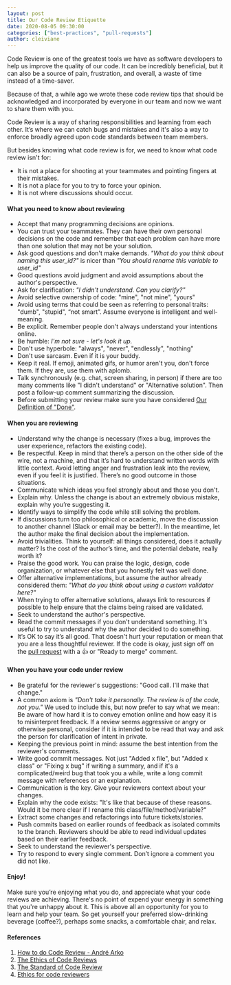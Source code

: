 ```yaml
---
layout: post
title: Our Code Review Etiquette
date: 2020-08-05 09:30:00
categories: ["best-practices", "pull-requests"]
author: cleiviane
---
```


Code Review is one of the greatest tools we have as software developers to help us improve the quality of our code. It can be incredibly beneficial, but it can also be a source of pain, frustration, and overall, a waste of time instead of a time-saver.

Because of that, a while ago we wrote these code review tips that should be acknowledged and incorporated by everyone in our team and now we want to share them with you.

<!--more-->

Code Review is a way of sharing responsibilities and learning from each other. It’s where we can catch bugs and mistakes and it's also a way to enforce broadly agreed upon code standards between team members.

But besides knowing what code review is for, we need to know what code review isn't for:

- It is not a place for shooting at your teammates and pointing fingers at their mistakes.
- It is not a place for you to try to force your opinion.
- It is not where discussions should occur.

#### What you need to know about reviewing

- Accept that many programming decisions are opinions.
- You can trust your teammates. They can have their own personal decisions on the code and remember that each problem can have more than one solution that may not be your solution.
- Ask good questions and don't make demands. <i>"What do you think about naming this user_id?"</i> is nicer than <i>"You should rename this variable to user_id"</i>
- Good questions avoid judgment and avoid assumptions about the author's perspective.
- Ask for clarification: <i>"I didn't understand. Can you clarify?"</i>
- Avoid selective ownership of code: "mine", "not mine", "yours"
- Avoid using terms that could be seen as referring to personal traits: "dumb", "stupid", “not smart”. Assume everyone is intelligent and well-meaning.
- Be explicit. Remember people don't always understand your intentions online.
- Be humble: <i>I'm not sure - let's look it up.</i>
- Don't use hyperbole: "always", "never", "endlessly", "nothing"
- Don't use sarcasm. Even if it is your buddy.
- Keep it real. If emoji, animated gifs, or humor aren't you, don't force them. If they are, use them with aplomb.
- Talk synchronously (e.g. chat, screen sharing, in person) if there are too many comments like "I didn't understand" or "Alternative solution". Then post a follow-up comment summarizing the discussion.
- Before submitting your review make sure you have considered <a href="https://www.ombulabs.com/blog/software-development/software-quality/our-definition-of-done.html" target="_blank">Our Definition of "Done"</a>.

#### When you are reviewing

- Understand why the change is necessary (fixes a bug, improves the user experience, refactors the existing code).
- Be respectful. Keep in mind that there’s a person on the other side of the wire, not a machine, and that it’s hard to understand written words with little context. Avoid letting anger and frustration leak into the review, even if you feel it is justified. There’s no good outcome in those situations.
- Communicate which ideas you feel strongly about and those you don't.
- Explain why. Unless the change is about an extremely obvious mistake, explain why you’re suggesting it.
- Identify ways to simplify the code while still solving the problem.
- If discussions turn too philosophical or academic, move the discussion to another channel (Slack or email may be better?). In the meantime, let the author make the final decision about the implementation.
- Avoid trivialities. Think to yourself: all things considered, does it actually matter? Is the cost of the author’s time, and the potential debate, really worth it?
- Praise the good work. You can praise the logic, design, code organization, or whatever else that you honestly felt was well done.
- Offer alternative implementations, but assume the author already considered them: <i>"What do you think about using a custom validator here?"</i>
- When trying to offer alternative solutions, always link to resources if possible to help ensure that the claims being raised are validated.
- Seek to understand the author's perspective.
- Read the commit messages if you don't understand something. It's useful to try to understand why the author decided to do something.
- It’s OK to say it’s all good. That doesn't hurt your reputation or mean that you are a less thoughtful reviewer. If the code is okay, just sign off on the [pull request](https://www.ombulabs.com/blog/agile/learning/pull-requests/submitting-prs.html) with a 👍 or "Ready to merge" comment.

#### When you have your code under review

- Be grateful for the reviewer's suggestions: "Good call. I'll make that change."
- A common axiom is <i>"Don't take it personally. The review is of the code, not you."</i> We used to include this, but now prefer to say what we mean: Be aware of how hard it is to convey emotion online and how easy it is to misinterpret feedback. If a review seems aggressive or angry or otherwise personal, consider if it is intended to be read that way and ask the person for clarification of intent in private.
- Keeping the previous point in mind: assume the best intention from the reviewer's comments.
- Write good commit messages. Not just "Added x file", but "Added x class" or "Fixing x bug" if writing a summary, and if it's a complicated/weird bug that took you a while, write a long commit message with references or an explanation.
- Communication is the key. Give your reviewers context about your changes.
- Explain why the code exists: "It's like that because of these reasons. Would it be more clear if I rename this class/file/method/variable?"
- Extract some changes and refactorings into future tickets/stories.
- Push commits based on earlier rounds of feedback as isolated commits to the branch. Reviewers should be able to read individual updates based on their earlier feedback.
- Seek to understand the reviewer's perspective.
- Try to respond to every single comment. Don’t ignore a comment you did not like.

#### Enjoy!

Make sure you’re enjoying what you do, and appreciate what your code reviews are achieving. There's no point of expend your energy in something that you're unhappy about it. This is above all an opportunity for you to learn and help your team. So get yourself your preferred slow-drinking beverage (coffee?), perhaps some snacks, a comfortable chair, and relax.

#### References

1. [How to do Code Review - André Arko](https://andre.arko.net/2020/01/24/how-to-do-code-review/)
2. [The Ethics of Code Reviews](https://marcotroisi.com/the-ethics-of-code-reviews/)
3. [The Standard of Code Review](https://google.github.io/eng-practices/review/reviewer/standard.html)
4. [Ethics for code reviewers](https://blog.labix.org/2013/02/06/ethics-for-code-reviewers)
